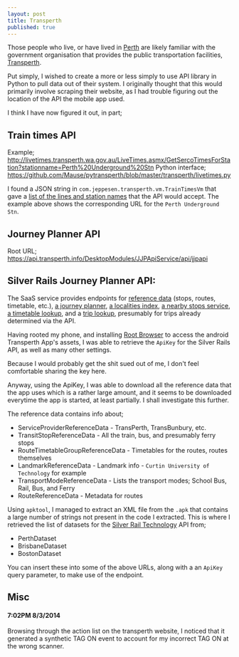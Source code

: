 ```yaml
---
layout: post
title: Transperth
published: true
---
```


Those people who live, or have lived in <a href="http://en.wikipedia.org/wiki/Perth">Perth</a> are likely familiar with the government organisation that provides the public transportation facilities, <a href="http://www.transperth.wa.gov.au">Transperth</a>.

Put simply, I wished to create a more or less simply to use API library in Python to pull data out of their system. I originally thought that this would primarily involve scraping their website, as I had trouble figuring out the location of the API the mobile app used.

I think I have now figured it out, in part;

## Train times API

Example; <http://livetimes.transperth.wa.gov.au/LiveTimes.asmx/GetSercoTimesForStation?stationname=Perth%20Underground%20Stn>
Python interface; <https://github.com/Mause/pytransperth/blob/master/transperth/livetimes.py>

I found a JSON string in `com.jeppesen.transperth.vm.TrainTimesVm` that gave a [list of the lines and station names](https://gist.github.com/Mause/3a01216b8611bb2fb6ea) that the API would accept. The example above shows the corresponding URL for the `Perth Underground Stn`.

## Journey Planner API
Root URL; <https://api.transperth.info/DesktopModules/JJPApiService/api/jjpapi>

## Silver Rails Journey Planner API:

The SaaS service provides endpoints for [reference data](http://journeyplanner.silverrailtech.com/JourneyPlannerService/V2/rest/Datasets/:dataset/AvailableReferenceData) (stops, routes, timetable, etc.), [a journey planner](http://journeyplanner.silverrailtech.com/JourneyPlannerService/V2/rest/Datasets/PerthRestricted/JourneyPlan?from=:from&to=:to&date=:date), [a localities index](http://journeyplanner.silverrailtech.com/JourneyPlannerService/V2/rest/Datasets/PerthRestricted/Localities?searchTerm=:searchTerm), [a nearby stops service](http://journeyplanner.silverrailtech.com/JourneyPlannerService/V2/rest/Datasets/PerthRestricted/NearbyTransitStops?geoCoordinate=:geoCoordinate), [a timetable lookup](http://journeyplanner.silverrailtech.com/JourneyPlannerService/V2/rest/Datasets/PerthRestricted/StopTimetable?stop=:stop&time=:time), and a [trip lookup](http://journeyplanner.silverrailtech.com/JourneyPlannerService/V2/rest/Datasets/PerthRestricted/Trip?tripUid=:tripUid&tripDate=:tripDate), presumably for trips already determined via the API.

Having rooted my phone, and installing [Root Browser](https://play.google.com/store/apps/details?id=com.jrummy.root.browserfree) to access the android Transperth App's assets, I was able to retrieve the `ApiKey` for the Silver Rails API, as well as many other settings.

Because I would probably get the shit sued out of me, I don't feel comfortable sharing the key here.

Anyway, using the ApiKey, I was able to download all the reference data that the app uses which is a rather large amount, and it seems to be downloaded everytime the app is started, at least partially. I shall investigate this further.

The reference data contains info about;

 * ServiceProviderReferenceData - TransPerth, TransBunbury, etc.
 * TransitStopReferenceData - All the train, bus, and presumably ferry stops
 * RouteTimetableGroupReferenceData - Timetables for the routes, routes themselves
 * LandmarkReferenceData - Landmark info - `Curtin University of Technology` for example
 * TransportModeReferenceData - Lists the transport modes; School Bus, Rail, Bus, and Ferry
 * RouteReferenceData - Metadata for routes

Using `apktool`, I managed to extract an XML file from the `.apk` that contains a large number of strings not present in the code I extracted. This is where I retrieved the list of datasets for the [Silver Rail Technology](http://silverrailtech.com) API from;

 * PerthDataset
 * BrisbaneDataset
 * BostonDataset

You can insert these into some of the above URLs, along with a an `ApiKey` query parameter, to make use of the endpoint.

## Misc

#### 7:02PM 8/3/2014 ####

Browsing through the action list on the transperth website, I noticed that it generated a synthetic TAG ON event to account for my incorrect TAG ON at the wrong scanner.


